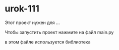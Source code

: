 # urok-111
Этот проект нужен для ...

Чтобы запустить проект нажмите на файл main.py

в этом файле используется библиотека
